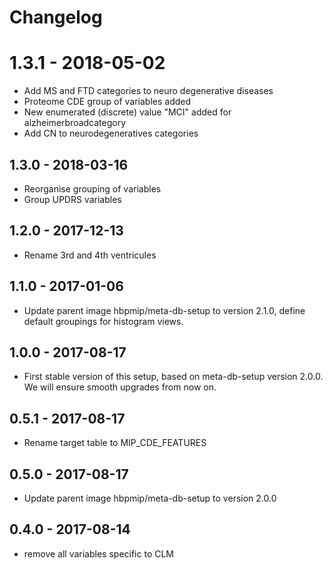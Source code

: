 
# Changelog

# 1.3.1 - 2018-05-02

* Add MS and FTD categories to neuro degenerative diseases
* Proteome CDE group of variables added
* New enumerated (discrete) value "MCI" added for alzheimerbroadcategory
* Add CN to neurodegeneratives categories

## 1.3.0 - 2018-03-16

* Reorganise grouping of variables
* Group UPDRS variables

## 1.2.0 - 2017-12-13

* Rename 3rd and 4th ventricules

## 1.1.0 - 2017-01-06

* Update parent image hbpmip/meta-db-setup to version 2.1.0, define default groupings for histogram views.

## 1.0.0 - 2017-08-17

* First stable version of this setup, based on meta-db-setup version 2.0.0. We will ensure smooth upgrades from now on.

## 0.5.1 - 2017-08-17

* Rename target table to MIP_CDE_FEATURES

## 0.5.0 - 2017-08-17

* Update parent image hbpmip/meta-db-setup to version 2.0.0

## 0.4.0 - 2017-08-14

* remove all variables specific to CLM
